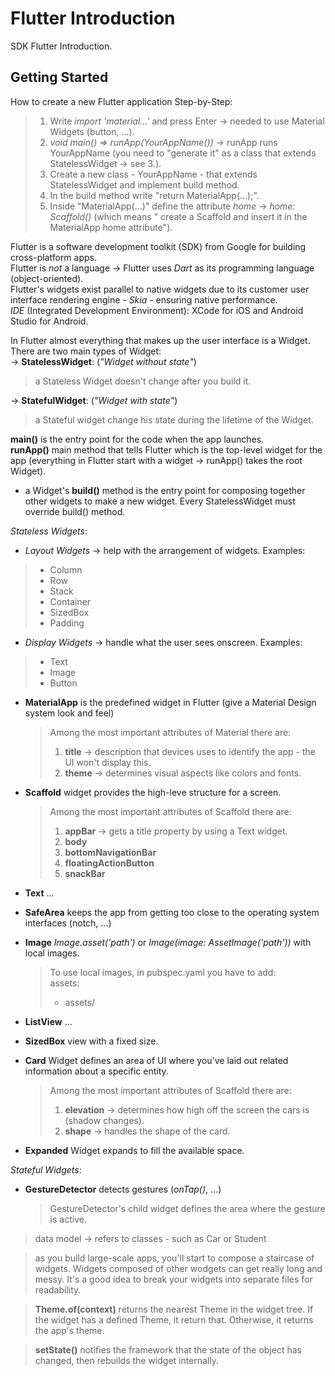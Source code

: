 # Flutter Introduction

SDK Flutter Introduction.

## Getting Started

How to create a new Flutter application Step-by-Step:  
  > 1. Write _import 'material...'_ and press Enter -> needed to use Material Widgets (button, ...).
  > 2. _void main() => runApp(YourAppName())_ -> runApp runs YourAppName (you need to "generate
       it" as a class that extends StatelessWidget -> see 3.).
  > 3. Create a new class - YourAppName - that extends StatelessWidget and implement build method.
  > 4. In the build method write "return MaterialApp(...);".
  > 5. Inside "MaterialApp(...)" define the attribute _home_ -> _home: Scaffold()_ (which means "
       create a Scaffold and insert it in the MaterialApp home attribute").

Flutter is a software development toolkit (SDK) from Google for building cross-platform apps.  
Flutter is _not_ a language -> Flutter uses *Dart* as its programming language (object-oriented).  
Flutter's widgets exist parallel to native widgets due to its customer user interface rendering
engine - *Skia* - ensuring native performance.  
*IDE* (Integrated Development Environment): XCode for iOS and Android Studio for Android.  
  
In Flutter almost everything that makes up the user interface is a Widget.  
There are two main types of Widget:  
->  __StatelessWidget__: (*"Widget without state"*)  
> a Stateless Widget doesn't change after you build it.  

->  __StatefulWidget__: (*"Widget with state"*)  
> a Stateful widget change his state during the lifetime of the Widget.  

__main()__ is the entry point for the code when the app launches.  
__runApp()__ main method that tells Flutter which is the top-level widget for the app (everything in
Flutter start with a widget -> runApp() takes the root Widget).  

- a Widget's __build()__ method is the entry point for composing together other widgets to make a
  new widget. Every StatelessWidget must override build() method.

*Stateless Widgets*:  
- *Layout Widgets* -> help with the arrangement of widgets. Examples:  
> - Column
> - Row
> - Stack
> - Container
> - SizedBox
> - Padding
- *Display Widgets* -> handle what the user sees onscreen. Examples:
> - Text
> - Image
> - Button

- __MaterialApp__ is the predefined widget in Flutter (give a Material Design system look and feel)  
  > Among the most important attributes of Material there are:
  > 1. __title__ -> description that devices uses to identify the app - the UI won't display this.
  > 2. __theme__ -> determines visual aspects like colors and fonts.
  
- __Scaffold__ widget provides the high-leve structure for a screen.  
  > Among the most important attributes of Scaffold there are:
  > 1. __appBar__ -> gets a title property by using a Text widget.
  > 2. __body__
  > 3. __bottomNavigationBar__
  > 4. __floatingActionButton__
  > 5. __snackBar__

- __Text__ ...
- __SafeArea__ keeps the app from getting too close to the operating system interfaces (notch, ...)
- __Image__ _Image.asset('path')_ or _Image(image: AssetImage('path'))_ with local images.
  > To use local images, in pubspec.yaml you have to add:  
  > assets:  
  >   - assets/  
    
- __ListView__ ...
- __SizedBox__ view with a fixed size.
- __Card__ Widget defines an area of UI where you've laid out related information about a specific 
  entity.
  > Among the most important attributes of Scaffold there are:
  > 1. __elevation__ -> determines how high off the screen the cars is (shadow changes).
  > 2. __shape__ -> handles the shape of the card.

- __Expanded__ Widget expands to fill the available space.


*Stateful Widgets*:  
- __GestureDetector__ detects gestures (_onTap()_, ...)
  > GestureDetector's child widget defines the area where the gesture is active.

> data model -> refers to classes - such as Car or Student  

> as you build large-scale apps, you'll start to compose a staircase of widgets. Widgets composed
> of other wodgets can get really long and messy. It's a good idea to break your widgets into
> separate files for readability.    

> __Theme.of(context)__ returns the nearest Theme in the widget tree. If the widget has a defined
> Theme, it return that. Otherwise, it returns the app's theme.  

> __setState()__ notifies the framework that the state of the object has changed, then rebuilds the
> widget internally.  


